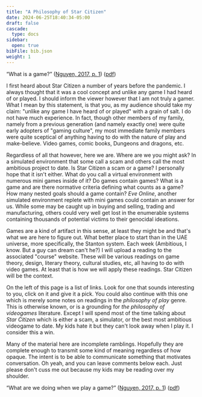 ```yaml
---
title: "A Philosophy of Star Citizen"
date: 2024-06-25T18:40:34-05:00
draft: false
cascade:
  type: docs
sidebar:
  open: true
bibFile: bib.json
weight: 1
---
```



“What is a game?” ([Nguyen, 2017, p. 1](zotero://select/groups/2202160/items/8SZFENUU)) ([pdf](zotero://open-pdf/groups/2202160/items/YJDXNEB6?page=1&annotation=VDY68CDA))

I first heard about Star Citizen a number of years before the pandemic. I always thought that it was a cool concept and unlike any game I had heard of or played. I should inform the viewer however that I am not truly a gamer. What I mean by this statement, is that you, as my audience should take my claim: "unlike any game I have heard of or played" with a grain of salt. I do not have much experience. In fact, though other members of my family, namely from a previous generation (and namely exactly one) were quite early adopters of "gaming culture", my most immediate family members were quite sceptical of anything having to do with the nature of play and make-believe. Video games, comic books, Dungeons and dragons, etc.

Regardless of all that however, here we are. Where are we you might ask? In a simulated environment that some call a scam and others call the most ambitious project to date. Is Star Citizen a scam or a game? I personally hope that it isn't either. What do you call a virtual environment with numerous mini games inside of it? Do games contain games? What is a game and are there normative criteria defining what counts as a game? How many nested goals should a game contain? *Eve Online*, another simulated environment replete with mini games could contain an answer for us. While some may be caught up in buying and selling, trading and manufacturing, others could very well get lost in the enumerable systems containing thousands of potential victims to their genocidal ideations.

Games are a kind of artifact in this sense, at least they might be and that's what we are here to figure out. What better place to start than in the UAE universe, more specifically, the Stanton system. Each week (Ambitious, I know. But a guy can dream can't he?) I will upload a reading to the associated "course" website. These will be various readings on game theory, design, literary theory, cultural studies, etc, all having to do with video games. At least that is how we will apply these readings. Star Citizen will be the context.

On the left of this page is a list of links. Look for one that sounds interesting to you, click on it and give it a pick. You could also continue with this one which is merely some notes on readings in the *philosophy of play* genre. This is otherwise known, or is a grounding for *the philosophy of videogames* literature. Except I will spend most of the time talking about *Star Citizen* which is either a scam, a simulator, or the best most ambitious videogame to date. My kids hate it but they can't look away when I play it. I consider this a win.

Many of the material here are incomplete ramblings. Hopefully they are complete enough to transmit some kind of meaning regardless of how opaque. The intent is to be able to communicate something that motivates conversation. Oh yeah, and you can leave comments below each. Just please don't cuss me out because my kids may be reading over my shoulder.

“What are we doing when we play a game?” ([Nguyen, 2017, p. 1](zotero://select/groups/2202160/items/8SZFENUU)) ([pdf](zotero://open-pdf/groups/2202160/items/YJDXNEB6?page=1&annotation=BXQ7Z6XI))
